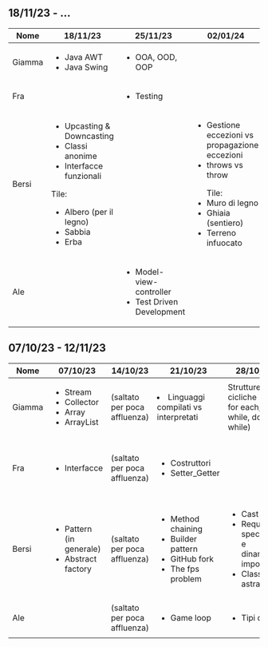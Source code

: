 ## 18/11/23 - ...
| Nome   | 18/11/23                                                                                                                                                                 | 25/11/23                                                           | 02/01/24                                                                            | 09/01/24 | 16/01/24 | 23/01/24 |
|--------|--------------------------------------------------------------------------------------------------------------------------------------------------------------------------|--------------------------------------------------------------------|-------------------------------------------------------------------------------------|----------|----------|----------|
| Giamma | <ul><li>Java AWT</li><li>Java Swing</li></ul>                                                                                                                            | <ul><li>OOA, OOD, OOP</li></ul>                                    |                                                                                     |          |          |          |
| Fra    |                                                                                                                                                                          | <ul><li>Testing</li></ul>                                          |                                                                                     |          |          |          |
| Bersi  | <ul><li>Upcasting & Downcasting</li><li>Classi anonime</li><li>Interfacce funzionali</li></ul> Tile: <ul><li>Albero (per il legno)</li><li>Sabbia</li><li>Erba</li></ul> |                                                                    | <ul><li>Gestione eccezioni vs propagazione eccezioni</li><li>throws vs throw</li></ul> <ul> Tile: <li>Muro di legno</li><li>Ghiaia (sentiero)</li><li>Terreno infuocato</li></ul> |          |          |          |
| Ale    |                                                                                                                                                                          | <ul><li>Model-view-controller</li><li>Test Driven Development</li> |                                                                                     |          |          |          |




## 07/10/23 - 12/11/23
| Nome   | 07/10/23                                                                   | 14/10/23                     | 21/10/23                                                                                              | 28/10/23                                                                                            | 04/11/23                                  | 12/11/23                                                                                                                       |
|--------|----------------------------------------------------------------------------|------------------------------|-------------------------------------------------------------------------------------------------------|-----------------------------------------------------------------------------------------------------|-------------------------------------------|--------------------------------------------------------------------------------------------------------------------------------|
| Giamma | <ul><li>Stream</li><li>Collector</li><li>Array</li><li>ArrayList</li></ul> | (saltato per poca affluenza) | <li>Linguaggi compilati vs interpretati</li>                                                          | Strutture cicliche (for, for each, while, do while)                                                 | <ul><li>Switch, break, continue</li></ul> | <ul><li>Funzioni lambda</li></ul>                                                                                                                |
| Fra    | <ul><li>Interfacce</li></ul>                                               | (saltato per poca affluenza) | <ul><li>Costruttori</li><li>Setter_Getter</li></ul>                                                   |                                                                                                     |                                           | <li>Strategy Pattern</li><li>Metrica Software</li><li>Analisi Statica e Dinamica codice</li></ul>                              |
| Bersi  | <ul><li>Pattern (in generale)</li><li>Abstract factory</li></ul>           | (saltato per poca affluenza) | <ul><li>Method chaining</li><li>Builder pattern</li><li>GitHub fork</li><li>The fps problem</li></ul> | <ul><li>Cast</li><li>Requisiti, specifiche e dinamiche importanti</li><li>Classi astratte</li></ul> | <ul><li>UML</li></ul>                     | <ul><li>Singleton</li><li>DRY</li><li>YAGNI</li><li>AOOO</li><li>LBYL</li><li>EAFP</li><li>Coesione vs accoppiamento</li></ul> |
| Ale    |                                                                            | (saltato per poca affluenza) | <ul><li>Game loop</li></ul>                                                                           | <ul><li>Tipi di dati</li></ul>                                                                      | <ul><li>Regex</li></ul>                   | <ul><li>Cloud computing</li></ul>                                                                                              |
